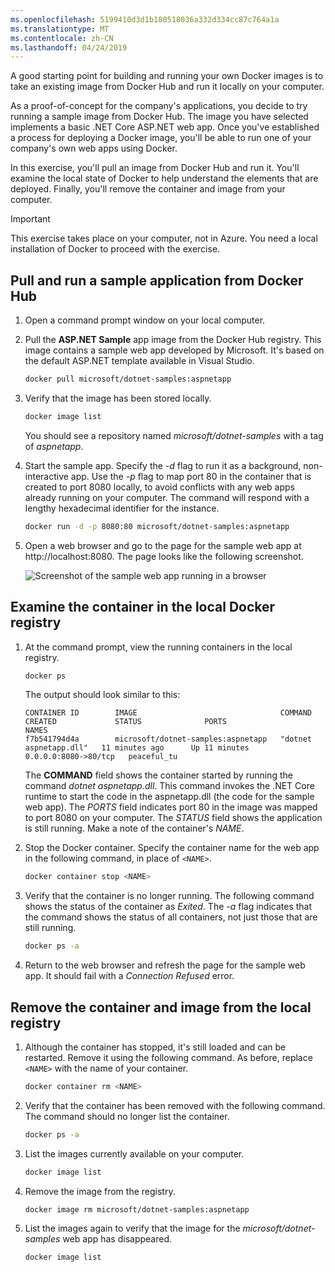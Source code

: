 ```yaml
---
ms.openlocfilehash: 5199410d3d1b180518036a332d334cc87c764a1a
ms.translationtype: MT
ms.contentlocale: zh-CN
ms.lasthandoff: 04/24/2019
---
```

A good starting point for building and running your own Docker images is to take an existing image from Docker Hub and run it locally on your computer.

As a proof-of-concept for the company's applications, you decide to try running a sample image from Docker Hub. The image you have selected implements a basic .NET Core ASP.NET web app. Once you've established a process for deploying a Docker image, you'll be able to run one of your company's own web apps using Docker.

In this exercise, you'll pull an image from Docker Hub and run it. You'll examine the local state of Docker to help understand the elements that are deployed. Finally, you'll remove the container and image from your computer.

> [!IMPORTANT]
> This exercise takes place on your computer, not in Azure. You need a local installation of Docker to proceed with the exercise.

## <a name="pull-and-run-a-sample-application-from-docker-hub"></a>Pull and run a sample application from Docker Hub

1. Open a command prompt window on your local computer.

2. Pull the **ASP.NET Sample** app image from the Docker Hub registry. This image contains a sample web app developed by Microsoft. It's based on the default ASP.NET template available in Visual Studio.

    ```bash
    docker pull microsoft/dotnet-samples:aspnetapp
    ```

3. Verify that the image has been stored locally.

    ```bash
    docker image list
    ```

    You should see a repository named *microsoft/dotnet-samples* with a tag of *aspnetapp*.

4. Start the sample app. Specify the *-d* flag to run it as a background, non-interactive app. Use the *-p* flag to map port 80 in the container that is created to port 8080 locally, to avoid conflicts with any web apps already running on your computer. The command will respond with a lengthy hexadecimal identifier for the instance.

    ```bash
    docker run -d -p 8080:80 microsoft/dotnet-samples:aspnetapp
    ```

5. Open a web browser and go to the page for the sample web app at http://localhost:8080. The page looks like the following screenshot.

    ![Screenshot of the sample web app running in a browser](../media/3-sample-web-app.png)

## <a name="examine-the-container-in-the-local-docker-registry"></a>Examine the container in the local Docker registry

1. At the command prompt, view the running containers in the local registry.

   ```bash
   docker ps
   ```

   The output should look similar to this:

   ```console
   CONTAINER ID        IMAGE                                COMMAND                  CREATED             STATUS              PORTS                  NAMES
   f7b541794d4a        microsoft/dotnet-samples:aspnetapp   "dotnet aspnetapp.dll"   11 minutes ago      Up 11 minutes       0.0.0.0:8080->80/tcp   peaceful_tu
   ```

   The **COMMAND** field shows the container started by running the command *dotnet aspnetapp.dll*. This command invokes the .NET Core runtime to start the code in the aspnetapp.dll (the code for the sample web app). The *PORTS* field indicates port 80 in the image was mapped to port 8080 on your computer. The *STATUS* field shows the application is still running. Make a note of the container's *NAME*.

1. Stop the Docker container. Specify the container name for the web app in the following command, in place of `<NAME>`.

    ```bash
    docker container stop <NAME>
    ```

1. Verify that the container is no longer running. The following command shows the status of the container as *Exited*. The *-a* flag indicates that the command shows the status of all containers, not just those that are still running.

    ```bash
    docker ps -a
    ```

1. Return to the web browser and refresh the page for the sample web app. It should fail with a *Connection Refused* error.

## <a name="remove-the-container-and-image-from-the-local-registry"></a>Remove the container and image from the local registry

1. Although the container has stopped, it's still loaded and can be restarted. Remove it using the following command. As before, replace `<NAME>` with the name of your container.

    ```bash
    docker container rm <NAME>
    ```

1. Verify that the container has been removed with the following command. The command should no longer list the container.

    ```bash
    docker ps -a
    ```

1. List the images currently available on your computer.

    ```bash
    docker image list
    ```

1. Remove the image from the registry.

    ```bash
    docker image rm microsoft/dotnet-samples:aspnetapp
    ```

1. List the images again to verify that the image for the *microsoft/dotnet-samples* web app has disappeared.

    ```bash
    docker image list
    ```